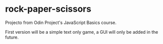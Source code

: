 # rock-paper-scissors

Projecto from Odin Project's JavaScript Basics course.

First version will be a simple text only game, a GUI will only be added in the future.